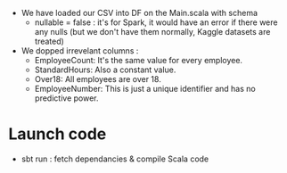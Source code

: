 - We have loaded our CSV into DF on the Main.scala with schema
    - nullable = false : it's for Spark, it would have an error if there were any nulls (but we don't have them normally, Kaggle datasets are treated)
- We dopped irrevelant columns : 
    - EmployeeCount: It's the same value for every employee.
    - StandardHours: Also a constant value.
    - Over18: All employees are over 18.
    - EmployeeNumber: This is just a unique identifier and has no predictive power.

# Launch code
- sbt run : fetch dependancies & compile Scala code